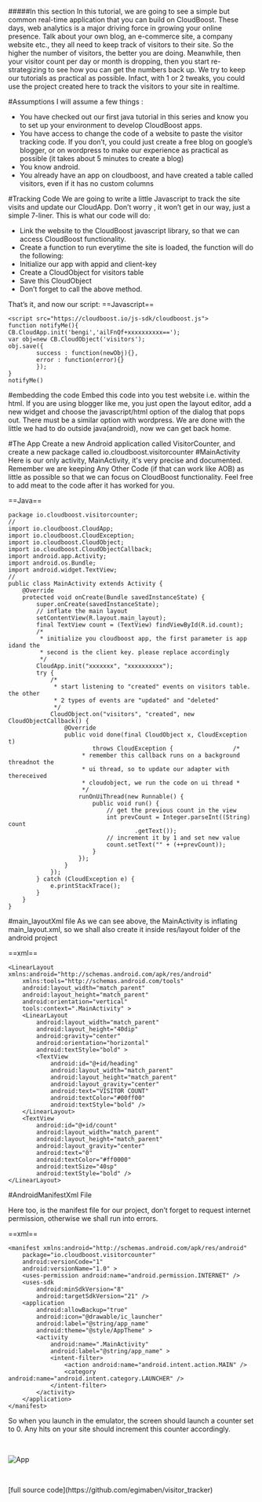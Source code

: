 #####In this section
In this tutorial, we are going to see a simple but common real-time application that you can build on CloudBoost. These days, web analytics is a major driving force in growing your online presence. Talk about your own blog, an e-commerce site, a company website etc., they all need to keep track of visitors to their site. So the higher the number of visitors, the better you are doing. Meanwhile, then your visitor count per day or month is dropping, then you start re-strategizing to see how you can get the numbers back up.
We try to keep our tutorials as practical as possible. Infact, with 1 or 2 tweaks, you could use the project created here to track the visitors to your site in realtime.

#Assumptions
I will assume a few things :

* You have checked out our first java tutorial in this series and know you to set up your environment to develop CloudBoost apps.
* You have access to change the code of a website to paste the visitor tracking code. If you don’t, you could just create a free blog on google’s blogger, or on wordpress to make our experience as practical as possible (it takes about 5 minutes to create a blog)
* You know android.
* You already have an app on cloudboost, and have created a table called <span class="tut-snippet">visitors</span>, even if it has no custom columns


#Tracking Code
We are going to write a little Javascript to track the site visits and update our CloudApp. Don’t worry , it won’t get in our way, just a simple 7-liner.
This is what our code will do:

* Link the website to the CloudBoost javascript library, so that we can access CloudBoost functionality.
* Create a function to run everytime the site is loaded, the function will do the following:
* Initialize our app with appid and client-key
* Create a CloudObject for visitors table
* Save this CloudObject
* Don’t forget to call the above method.


That’s it, and now our script:
==Javascript==
<span class="js-lines" data-query="main_layout">
```
<script src="https://cloudboost.io/js-sdk/cloudboost.js">
function notifyMe(){
CB.CloudApp.init('bengi','ailFnQf+xxxxxxxxxx==');
var obj=new CB.CloudObject('visitors');
obj.save({
        success : function(newObj){},          
		error : function(error){}                        
        });
}
notifyMe()
```
</span>

#embedding the code
Embed this code into you test website i.e. within the html. If you are using blogger like me, you just open the layout editor, add a new widget and choose the javascript/html option of the dialog that pops out. There must be a similar option with wordpress.
We are done with the little we had to do outside java(android), now we can get back home.

#The App
Create a new Android application called VisitorCounter, and create a new package called <span class="tut-snippet">io.cloudboost.visitorcounter</span>
#MainActivity
Here is our only activity, MainActivity, it's very precise and documented. Remember we are keeping Any Other Code (if that can work like AOB) as little as possible so that we can focus on CloudBoost functionality. Feel free to add meat to the code after it has worked for you.

==Java==
<span class="java-lines" data-query="createapp">
```
package io.cloudboost.visitorcounter;
//
import io.cloudboost.CloudApp;
import io.cloudboost.CloudException;
import io.cloudboost.CloudObject;
import io.cloudboost.CloudObjectCallback;
import android.app.Activity;
import android.os.Bundle;
import android.widget.TextView;
//
public class MainActivity extends Activity {
	@Override
	protected void onCreate(Bundle savedInstanceState) {
		super.onCreate(savedInstanceState);
		// inflate the main layout
		setContentView(R.layout.main_layout);
		final TextView count = (TextView) findViewById(R.id.count);
		/*
		 * initialize you cloudboost app, the first parameter is app idand the
		 * second is the client key. please replace accordingly
		 */
		CloudApp.init("xxxxxxx", "xxxxxxxxxx");
		try {
			/*
			 * start listening to "created" events on visitors table. the other
			 * 2 types of events are "updated" and "deleted"
			 */
			CloudObject.on("visitors", "created", new CloudObjectCallback() {
				@Override
				public void done(final CloudObject x, CloudException t)
						throws CloudException {					/*
					 * remember this callback runs on a background threadnot the
					 * ui thread, so to update our adapter with thereceived
					 * cloudobject, we run the code on ui thread *
					 */
					runOnUiThread(new Runnable() {
						public void run() {
							// get the previous count in the view
							int prevCount = Integer.parseInt((String) count
									.getText());
							// increment it by 1 and set new value
							count.setText("" + (++prevCount));
						}
					});
				}
			});
		} catch (CloudException e) {
			e.printStackTrace();
		}
	}
}
```
</span>

#main_layoutXml file
As we can see above, the MainActivity is inflating main_layout.xml, so we shall also create it inside res/layout folder of the android project

==xml==
<span class="xml-lines" data-query="main_layout">
```
<LinearLayout xmlns:android="http://schemas.android.com/apk/res/android"
    xmlns:tools="http://schemas.android.com/tools"
    android:layout_width="match_parent"
    android:layout_height="match_parent"
    android:orientation="vertical"
    tools:context=".MainActivity" >
    <LinearLayout
        android:layout_width="match_parent"
        android:layout_height="40dip"
        android:gravity="center"
        android:orientation="horizontal"
        android:textStyle="bold" >
        <TextView
            android:id="@+id/heading"
            android:layout_width="match_parent"
            android:layout_height="match_parent"
            android:layout_gravity="center"
            android:text="VISITOR COUNT"
            android:textColor="#00ff00"
            android:textStyle="bold" />
    </LinearLayout>
    <TextView
        android:id="@+id/count"
        android:layout_width="match_parent"
        android:layout_height="match_parent"
        android:layout_gravity="center"
        android:text="0"
        android:textColor="#ff0000"
        android:textSize="40sp"
        android:textStyle="bold" />
</LinearLayout>
```
</span>

#AndroidManifestXml File

Here too, is the manifest file for our project, don’t forget to request internet permission, otherwise we shall run into errors.

==xml==
<span class="xml-lines" data-query="row_layout">
```
<manifest xmlns:android="http://schemas.android.com/apk/res/android"
    package="io.cloudboost.visitorcounter"
    android:versionCode="1"
    android:versionName="1.0" >
    <uses-permission android:name="android.permission.INTERNET" />
    <uses-sdk
        android:minSdkVersion="8"
        android:targetSdkVersion="21" />
    <application
        android:allowBackup="true"
        android:icon="@drawable/ic_launcher"
        android:label="@string/app_name"
        android:theme="@style/AppTheme" >
        <activity
            android:name=".MainActivity"
            android:label="@string/app_name" >
            <intent-filter>
                <action android:name="android.intent.action.MAIN" />
                <category android:name="android.intent.category.LAUNCHER" />
            </intent-filter>
        </activity>
    </application>
</manifest>
```
</span>

So when you launch in the emulator, the screen should launch a counter set to 0. Any hits on your site should increment this counter accordingly.
<p>&nbsp;</p>
<img class="center-img" alt="App" src="https://blog.cloudboost.io/content/images/2016/03/counter_display.PNG">
<p>&nbsp;</p>
[full source code](https://github.com/egimaben/visitor_tracker)